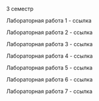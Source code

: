 3 семестр

Лабораторная работа 1 - ссылка

Лабораторная работа 2 - ссылка

Лабораторная работа 3 - ссылка

Лабораторная работа 4 - ссылка

Лабораторная работа 5 - ссылка

Лабораторная работа 6 - ссылка

Лабораторная работа 7 - ссылка
